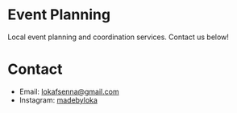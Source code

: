 # Event Planning
Local event planning and coordination services. Contact us below!


# Contact
 - Email: lokafsenna@gmail.com
 - Instagram: [madebyloka](https://www.instagram.com/madebyloka/)
